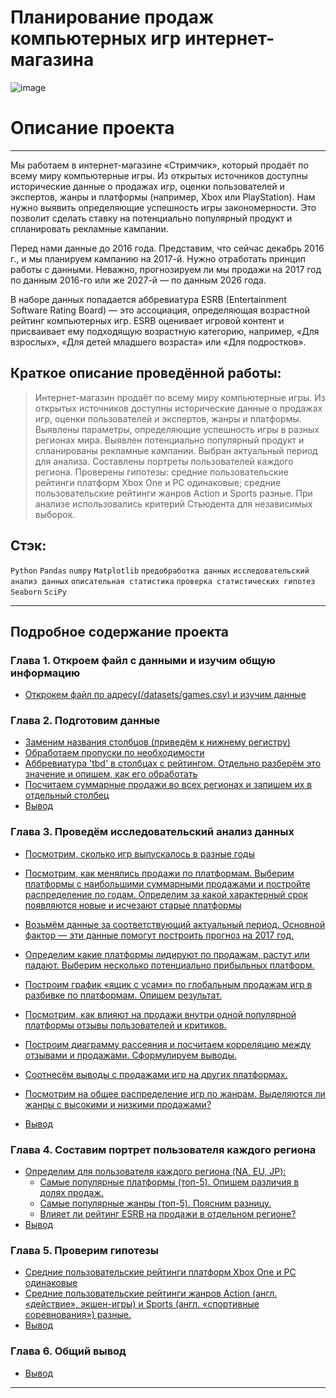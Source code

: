 # Планирование продаж компьютерных игр интернет-магазина
![image](https://user-images.githubusercontent.com/76148212/122688311-32ed4c00-d224-11eb-9a70-7647f627840a.png)

# Описание проекта
____

Мы работаем в интернет-магазине «Стримчик», который продаёт по всему миру компьютерные игры. Из открытых источников доступны исторические данные о продажах игр, оценки пользователей и экспертов, жанры и платформы (например, Xbox или PlayStation). Нам нужно выявить определяющие успешность игры закономерности. Это позволит сделать ставку на потенциально популярный продукт и спланировать рекламные кампании.<br>

Перед нами данные до 2016 года. Представим, что сейчас декабрь 2016 г., и мы планируем кампанию на 2017-й. Нужно отработать принцип работы с данными. Неважно, прогнозируем ли мы продажи на 2017 год по данным 2016-го или же 2027-й — по данным 2026 года. <br>

В наборе данных попадается аббревиатура ESRB (Entertainment Software Rating Board) — это ассоциация, определяющая возрастной рейтинг компьютерных игр. ESRB оценивает игровой контент и присваивает ему подходящую возрастную категорию, например, «Для взрослых», «Для детей младшего возраста» или «Для подростков».
## Краткое описание проведённой работы:
> Интернет-магазин продаёт по всему миру компьютерные игры. Из открытых источников доступны исторические данные о продажах игр, оценки пользователей и экспертов, жанры и платформы. 
Выявлены параметры, определяющие успешность игры в разных регионах мира. 
Выявлен потенциально популярный продукт и спланированы рекламные кампании.
Выбран актуальный период для анализа. Составлены портреты пользователей каждого региона. 
Проверены гипотезы: средние пользовательские рейтинги платформ Xbox One и PC одинаковые;
средние пользовательские рейтинги жанров Action и Sports разные. 
При анализе использовались критерий Стьюдента для независимых выборок.
## Стэк:
`Python`
`Pandas`
`numpy`
`Matplotlib`
`предобработка данных`
`исследовательский анализ данных`
`описательная статистика`
`проверка статистических гипотез`
`Seaborn`
`SciPy`
____
## Подробное содержание проекта
### Глава 1. Откроем файл с данными и изучим общую информацию
   * <a href='#step_1.1'> Открокем файл по адресу(/datasets/games.csv) и изучим данные</a>
   
### Глава 2. Подготовим данные
   * <a href='#step_2.1'>Заменим названия столбцов (приведём к нижнему регистру)</a>
   * <a href='#step_2.3'>Обработаем пропуски по необходимости</a>
   * <a href='#step_2.4'>Аббревиатура 'tbd' в столбцах с рейтингом. Отдельно разберём это значение и опишем, как его обработать</a>
   * <a href='#step_2.5'>Посчитаем суммарные продажи во всех регионах и запишем их в отдельный столбец</a>
   * <a href='#step_2.end'>Вывод</a>
   
### Глава 3. Проведём исследовательский анализ данных
   * <a href='#step_3.1'>Посмотрим, сколько игр выпускалось в разные годы</a>
   * <a href='#step_3.2'>Посмотрим, как менялись продажи по платформам. Выберим платформы с наибольшими суммарными продажами и постройте  распределение по годам. Определим за какой характерный срок появляются новые и исчезают старые платформы</a>
   * <a href='#step_3.3'>Возьмём данные за соответствующий актуальный период. Основной фактор — эти данные помогут построить прогноз на 2017 год.</a>
   
   * <a href='#step_3.4'>Определим какие платформы лидируют по продажам, растут или падают. Выберим несколько потенциально прибыльных платформ.</a>
   * <a href='#step_3.5'>Построим график «ящик с усами» по глобальным продажам игр в разбивке по платформам. Опишем результат.</a>
   * <a href='#step_3.6'>Посмотрим, как влияют на продажи внутри одной популярной платформы отзывы пользователей и критиков.</a>
   * <a href='#step_3.7'> Построим диаграмму рассеяния и посчитаем корреляцию между отзывами и продажами. Сформулируем выводы.</a>
   * <a href='#step_3.8'>Соотнесём выводы с продажами игр на других платформах.</a>
   * <a href='#step_3.9'>Посмотрим на общее распределение игр по жанрам. Выделяются ли жанры с высокими и низкими продажами?</a>
   * <a href='#step_3.end'>Вывод</a>
   
### Глава 4. Составим портрет пользователя каждого региона
   * <a href='#step_4.1'>Определим для пользователя каждого региона (NA, EU, JP):</a>
       * <a href='#step_4.2'>Самые популярные платформы (топ-5). Опишем различия в долях продаж.</a>
       * <a href='#step_4.3'>Самые популярные жанры (топ-5). Поясним разницу.</a>
       * <a href='#step_4.4'>Влияет ли рейтинг ESRB на продажи в отдельном регионе?</a>
   * <a href='#step_4.end'>Вывод</a>
   
### Глава 5. Проверим гипотезы
   * <a href='#step_5.1'>Средние пользовательские рейтинги платформ Xbox One и PC одинаковые</a>
   * <a href='#step_5.2'>Средние пользовательские рейтинги жанров Action (англ. «действие», экшен-игры) и Sports (англ. «спортивные соревнования») разные.</a>
   * <a href='#step_5.end'>Вывод</a>
   
### Глава 6. Общий вывод
   * <a href='#step_6.end'>Вывод</a>
   ___
   
